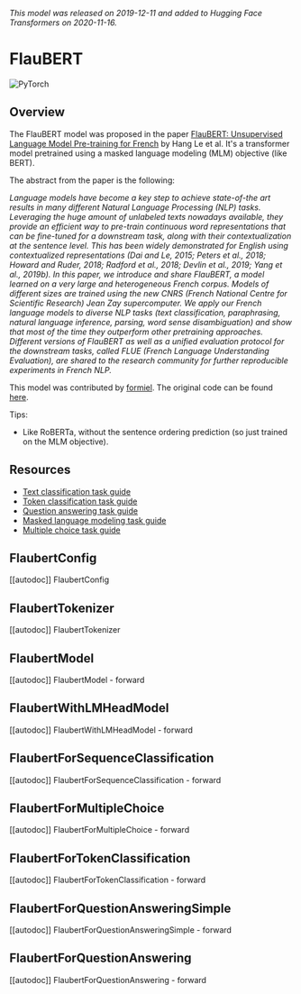 <!--Copyright 2020 The HuggingFace Team. All rights reserved.

Licensed under the Apache License, Version 2.0 (the "License"); you may not use this file except in compliance with
the License. You may obtain a copy of the License at

http://www.apache.org/licenses/LICENSE-2.0

Unless required by applicable law or agreed to in writing, software distributed under the License is distributed on
an "AS IS" BASIS, WITHOUT WARRANTIES OR CONDITIONS OF ANY KIND, either express or implied. See the License for the
specific language governing permissions and limitations under the License.

⚠️ Note that this file is in Markdown but contain specific syntax for our doc-builder (similar to MDX) that may not be
rendered properly in your Markdown viewer.

-->
*This model was released on 2019-12-11 and added to Hugging Face Transformers on 2020-11-16.*

# FlauBERT

<div class="flex flex-wrap space-x-1">
<img alt="PyTorch" src="https://img.shields.io/badge/PyTorch-DE3412?style=flat&logo=pytorch&logoColor=white">
</div>

## Overview

The FlauBERT model was proposed in the paper [FlauBERT: Unsupervised Language Model Pre-training for French](https://huggingface.co/papers/1912.05372) by Hang Le et al. It's a transformer model pretrained using a masked language
modeling (MLM) objective (like BERT).

The abstract from the paper is the following:

*Language models have become a key step to achieve state-of-the art results in many different Natural Language
Processing (NLP) tasks. Leveraging the huge amount of unlabeled texts nowadays available, they provide an efficient way
to pre-train continuous word representations that can be fine-tuned for a downstream task, along with their
contextualization at the sentence level. This has been widely demonstrated for English using contextualized
representations (Dai and Le, 2015; Peters et al., 2018; Howard and Ruder, 2018; Radford et al., 2018; Devlin et al.,
2019; Yang et al., 2019b). In this paper, we introduce and share FlauBERT, a model learned on a very large and
heterogeneous French corpus. Models of different sizes are trained using the new CNRS (French National Centre for
Scientific Research) Jean Zay supercomputer. We apply our French language models to diverse NLP tasks (text
classification, paraphrasing, natural language inference, parsing, word sense disambiguation) and show that most of the
time they outperform other pretraining approaches. Different versions of FlauBERT as well as a unified evaluation
protocol for the downstream tasks, called FLUE (French Language Understanding Evaluation), are shared to the research
community for further reproducible experiments in French NLP.*

This model was contributed by [formiel](https://huggingface.co/formiel). The original code can be found [here](https://github.com/getalp/Flaubert).

Tips:
- Like RoBERTa, without the sentence ordering prediction (so just trained on the MLM objective).

## Resources

- [Text classification task guide](../tasks/sequence_classification)
- [Token classification task guide](../tasks/token_classification)
- [Question answering task guide](../tasks/question_answering)
- [Masked language modeling task guide](../tasks/masked_language_modeling)
- [Multiple choice task guide](../tasks/multiple_choice)

## FlaubertConfig

[[autodoc]] FlaubertConfig

## FlaubertTokenizer

[[autodoc]] FlaubertTokenizer

## FlaubertModel

[[autodoc]] FlaubertModel
    - forward

## FlaubertWithLMHeadModel

[[autodoc]] FlaubertWithLMHeadModel
    - forward

## FlaubertForSequenceClassification

[[autodoc]] FlaubertForSequenceClassification
    - forward

## FlaubertForMultipleChoice

[[autodoc]] FlaubertForMultipleChoice
    - forward

## FlaubertForTokenClassification

[[autodoc]] FlaubertForTokenClassification
    - forward

## FlaubertForQuestionAnsweringSimple

[[autodoc]] FlaubertForQuestionAnsweringSimple
    - forward

## FlaubertForQuestionAnswering

[[autodoc]] FlaubertForQuestionAnswering
    - forward

